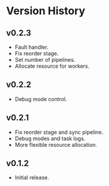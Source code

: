 # Version History

## v0.2.3

- Fault handler.
- Fix reorder stage.
- Set number of pipelines.
- Allocate resource for workers.

## v0.2.2

- Debug mode control.

## v0.2.1

- Fix reorder stage and sync pipeline.
- Debug modes and task logs.
- More flexible resource allocation.

## v0.1.2

- Initial release.
